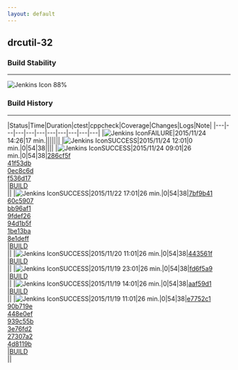 ```yaml
---
layout: default
---
```

## drcutil-32
### Build Stability
___
![Jenkins Icon](http://jenkinshrg.github.io/images/48x48/health-80plus.png)
88%
  
### Build History
___
|Status|Time|Duration|<span class='badge'>ctest</span>|<span class='badge'>cppcheck</span>|Coverage|Changes|Logs|Note|
|---|---|---|---|---|---|---|---|---|---|
|![Jenkins Icon](http://jenkinshrg.github.io/images/24x24/red.png)FAILURE|2015/11/24 14:26|17 min.|||||||
|![Jenkins Icon](http://jenkinshrg.github.io/images/24x24/blue.png)SUCCESS|2015/11/24 12:01|0 min.|0|54|38||||
|![Jenkins Icon](http://jenkinshrg.github.io/images/24x24/blue.png)SUCCESS|2015/11/24 09:01|26 min.|0|54|38|[286cf5f](https://github.com/fkanehiro/hrpsys-base/commit/286cf5fbae6173b85ed712fbfea4a1d3dbd8d555)<br>[41f53db](https://github.com/fkanehiro/hrpsys-base/commit/41f53db1ea0c138b57db073021a1bfcc2bf2db72)<br>[0ec8c6d](https://github.com/fkanehiro/hrpsys-base/commit/0ec8c6d1ad61389c805772b9f0b53ec0e5cf958f)<br>[f536d17](https://github.com/fkanehiro/hrpsys-base/commit/f536d17ad4862fb931ce97de0a2515210a75f885)<br>|[BUILD](https://drive.google.com/file/d/0B54sHwaxmuM4MUNvTXV3NmtLdkk/view?usp=drivesdk)<br>||
|![Jenkins Icon](http://jenkinshrg.github.io/images/24x24/blue.png)SUCCESS|2015/11/22 17:01|26 min.|0|54|38|[7bf9b41](https://github.com/fkanehiro/hrpsys-base/commit/7bf9b41d0164deb3035383dbacf87c5589a756a5)<br>[60c5907](https://github.com/fkanehiro/hrpsys-base/commit/60c5907386fe93a9b64e7d3955a036840251949e)<br>[bb96af1](https://github.com/fkanehiro/hrpsys-base/commit/bb96af1e71f01a6613aed7f5262d87ecf82fcec2)<br>[9fdef26](https://github.com/fkanehiro/hrpsys-base/commit/9fdef26cb641d39d08aab386a85f35d089e7bf6d)<br>[94d1b5f](https://github.com/fkanehiro/hrpsys-base/commit/94d1b5f22fd3796d4bc514df41ed256f6776f089)<br>[1be13ba](https://github.com/fkanehiro/hrpsys-base/commit/1be13ba5a86d1232f070a1d6631d069fc78d6e24)<br>[8e1deff](https://github.com/fkanehiro/hrpsys-base/commit/8e1deffd9b8f7e53563a3fe87497a3647db9ef24)<br>|[BUILD](https://drive.google.com/file/d/0B54sHwaxmuM4Wk9VQ0pGd1VuRE0/view?usp=drivesdk)<br>||
|![Jenkins Icon](http://jenkinshrg.github.io/images/24x24/blue.png)SUCCESS|2015/11/20 11:01|26 min.|0|54|38|[443561f](https://github.com/jrl-umi3218/hmc2/commit/443561f0cc957a5ad715df9ac81f8851ad7616d1)<br>|[BUILD](https://drive.google.com/file/d/0B54sHwaxmuM4b2FBNDFicGw0UkU/view?usp=drivesdk)<br>||
|![Jenkins Icon](http://jenkinshrg.github.io/images/24x24/blue.png)SUCCESS|2015/11/19 23:01|26 min.|0|54|38|[fd6f5a9](https://github.com/fkanehiro/hrpsys-base/commit/fd6f5a9a05980f7c974f9d49376bdf31976d2c5a)<br>|[BUILD](https://drive.google.com/file/d/0B54sHwaxmuM4aE9DQ2tpVWpaUjA/view?usp=drivesdk)<br>||
|![Jenkins Icon](http://jenkinshrg.github.io/images/24x24/blue.png)SUCCESS|2015/11/19 14:01|26 min.|0|54|38|[aaf59d1](https://github.com/fkanehiro/hrpsys-base/commit/aaf59d14e3e4129a8eadd4403a1893c80647c672)<br>|[BUILD](https://drive.google.com/file/d/0B54sHwaxmuM4T1lmNFI5MDdEUXc/view?usp=drivesdk)<br>||
|![Jenkins Icon](http://jenkinshrg.github.io/images/24x24/blue.png)SUCCESS|2015/11/19 11:01|26 min.|0|54|38|[e7752c1](https://github.com/fkanehiro/hrpsys-base/commit/e7752c1cf5120314067842f4b203fd239c203c7a)<br>[90b719e](https://github.com/fkanehiro/hrpsys-base/commit/90b719e69ba4986387247472f23ba8d8a788f277)<br>[448e0ef](https://github.com/fkanehiro/hrpsys-base/commit/448e0effe0bf30271b5b22d93ed0fe596ef8b6fb)<br>[939c55b](https://github.com/fkanehiro/hrpsys-base/commit/939c55b24978cb65c2f19cb2a57d87b16b3d1fea)<br>[3e76fd2](https://github.com/fkanehiro/hrpsys-base/commit/3e76fd22f2806620ae071dc90189ca74cafb4bfa)<br>[27307a2](https://github.com/jrl-umi3218/hrpsys-humanoid/commit/27307a27526a8aecef0553b25fe66334fe5e3b52)<br>[4d8119b](https://github.com/jrl-umi3218/hrpsys-humanoid/commit/4d8119b28617d0bfee56b1b3e352125b745b8537)<br>|[BUILD](https://drive.google.com/file/d/0B54sHwaxmuM4SUV4MERlNl83SkU/view?usp=drivesdk)<br>||
